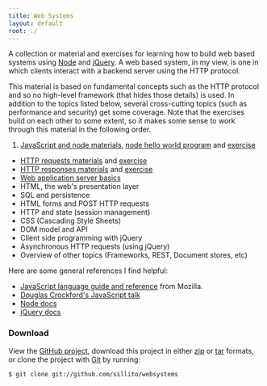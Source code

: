 ```yaml
---
title: Web Systems
layout: default
root: ./
---
```


<a href="https://github.com/sillito/websystems" style="display:none"><img style="position: absolute; top: 0; right: 0; border: 0;" src="http://s3.amazonaws.com/github/ribbons/forkme_right_darkblue_121621.png" alt="Fork me on GitHub" /></a>

A collection or material and exercises for learning how to build web based systems using [Node](http://nodejs.org/) and [jQuery](http://jquery.com/). A web based system, in my view, is one in which clients interact with a backend server using the HTTP protocol. 

This material is based on fundamental concepts such as the HTTP protocol and so no high-level framework (that hides those details) is used. In addition to the topics listed below, several cross-cutting topics (such as performance and security) get some coverage. Note that the exercises build on each other to some extent, so it makes some sense to work through this material in the following order.

1. [JavaScript and node materials](materials/javascript.html), [node hello world program](materials/node-hello.html) and [exercise](exercises/functions.html) 
* [HTTP requests materials](materials/requests.html) and [exercise](exercises/bench.html)
* [HTTP responses materials](materials/responses.html) and [exercise](exercises/server.html)
* [Web application server basics](materials/servers.html)
* HTML, the web's presentation layer
* SQL and persistence
* HTML forms and POST HTTP requests
* HTTP and state (session management)
* CSS (Cascading Style Sheets)
* DOM model and API
* Client side programming with jQuery
* Asynchronous HTTP requests (using jQuery)
* Overview of other topics (Frameworks, REST, Document stores, etc)

Here are some general references I find helpful:

* [JavaScript language guide and reference](https://developer.mozilla.org/en/JavaScript) from Mozilla.
* [Douglas Crockford's JavaScript talk](http://yuiblog.com/crockford/)
* [Node docs](http://nodejs.org/docs/v0.6.2/api/)
* [jQuery docs](http://docs.jquery.com/Main_Page)

### Download

View the [GitHub project](https://github.com/sillito/websystems), download this project in either [zip](https://github.com/sillito/websystems/zipball/master) or [tar](https://github.com/sillito/websystems/tarball/master) formats, or clone the project with [Git](http://git-scm.com) by running:

	$ git clone git://github.com/sillito/websystems

